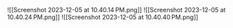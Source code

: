 ![[Screenshot 2023-12-05 at 10.40.14 PM.png]]
![[Screenshot 2023-12-05 at 10.40.24 PM.png]]
![[Screenshot 2023-12-05 at 10.40.40 PM.png]]